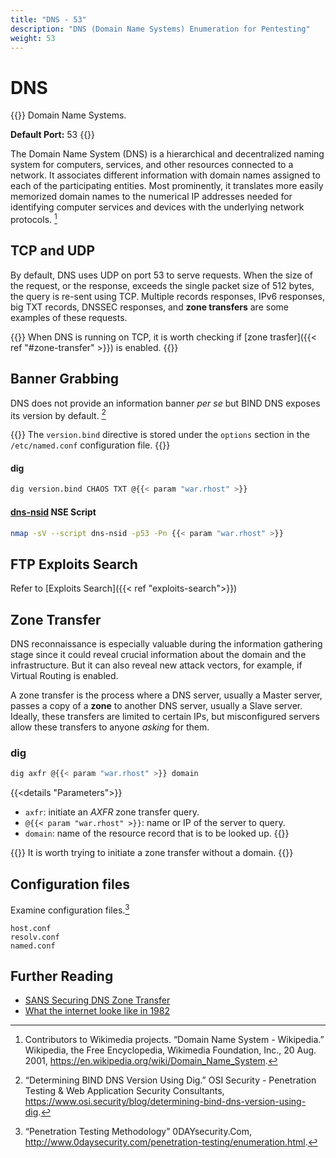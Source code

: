 ```yaml
---
title: "DNS - 53"
description: "DNS (Domain Name Systems) Enumeration for Pentesting"
weight: 53
---
```

# DNS

{{<hint info>}}
Domain Name Systems.

**Default Port:** 53
{{</hint>}}

The Domain Name System (DNS) is a hierarchical and decentralized naming system for computers, services, and other resources connected to a network.
It associates different information with domain names assigned to each of the participating entities. Most prominently, it translates more easily memorized domain names to the numerical IP addresses needed for identifying computer services and devices with the underlying network protocols.  [^wiki-dns]

## TCP and UDP

By default, DNS uses UDP on port 53 to serve requests. When the size of the request, or the response, exceeds the single packet size of 512 bytes, the query is re-sent using TCP. Multiple records responses, IPv6 responses, big TXT records, DNSSEC responses, and **zone transfers** are some examples of these requests.

{{<hint warning>}}
When DNS is running on TCP, it is worth checking if [zone trasfer]({{< ref "#zone-transfer" >}}) is enabled.
{{</hint>}}

## Banner Grabbing

DNS does not provide an information banner _per se_ but BIND DNS exposes its version by default. [^dns-banner-grabbing]

{{<hint info>}}
The `version.bind` directive is stored under the `options` section in the `/etc/named.conf` configuration file.
{{</hint>}}

#### dig

```sh
dig version.bind CHAOS TXT @{{< param "war.rhost" >}}
```

#### [dns-nsid](https://nmap.org/nsedoc/scripts/dns-nsid.html) NSE Script

```sh
nmap -sV --script dns-nsid -p53 -Pn {{< param "war.rhost" >}}
```

## FTP Exploits Search

Refer to [Exploits Search]({{< ref "exploits-search">}})

## Zone Transfer

DNS reconnaissance is especially valuable during the information gathering stage since it could reveal crucial information about the domain and the infrastructure. But it can also reveal new attack vectors, for example, if Virtual Routing is enabled.

A zone transfer is the process where a DNS server, usually a Master server, passes a copy of a **zone** to another DNS server, usually a Slave server. Ideally, these transfers are limited to certain IPs, but misconfigured servers allow these transfers to anyone _asking_ for them.

### dig
```sh
dig axfr @{{< param "war.rhost" >}} domain
```
{{<details "Parameters">}}
- `axfr`: initiate an *AXFR* zone transfer query.
- `@{{< param "war.rhost" >}}`: name or IP of the server to query.
- `domain`: name of the resource record that is to be looked up.
{{</details>}}

{{<hint info>}}
It is worth trying to initiate a zone transfer without a domain.
{{</hint>}}

## Configuration files

Examine configuration files.[^0daysec-enum]

```
host.conf
resolv.conf
named.conf
```

## Further Reading

- [SANS Securing DNS Zone Transfer](https://www.sans.org/reading-room/whitepapers/dns/securing-dns-zone-transfer-868)
- [What the internet looke like in 1982](https://blog.ted.com/what-the-internet-looked-like-in-1982-a-closer-look-at-danny-hillis-vintage-directory-of-users/)

[^wiki-dns]: Contributors to Wikimedia projects. “Domain Name System - Wikipedia.” Wikipedia, the Free Encyclopedia, Wikimedia Foundation, Inc., 20 Aug. 2001, https://en.wikipedia.org/wiki/Domain_Name_System.
[^0daysec-enum]: “Penetration Testing Methodology” 0DAYsecurity.Com, http://www.0daysecurity.com/penetration-testing/enumeration.html.
[^dns-banner-grabbing]: “Determining BIND DNS Version Using Dig.” OSI Security - Penetration Testing & Web Application Security Consultants, https://www.osi.security/blog/determining-bind-dns-version-using-dig.

